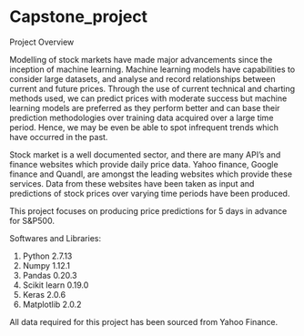 # Capstone_project
Project Overview

Modelling of stock markets have made major advancements since the inception of machine learning. Machine learning models have capabilities to consider large datasets, and analyse and record relationships between current and future prices. Through the use of current technical and charting methods used, we can predict prices with moderate success but machine learning models are preferred as they perform better and can base their prediction methodologies over training data acquired over a large time period. Hence, we may be even be able to spot infrequent trends which have occurred in the past. 

Stock market is a well documented sector, and there are many API’s and finance websites which provide daily price data. Yahoo finance, Google finance and Quandl, are amongst the leading websites which provide these services. Data from these websites have been taken as input and predictions of stock prices over varying time periods have been produced. 

This project focuses on producing price predictions for 5 days in advance for S&P500.

Softwares and Libraries:
1) Python 2.7.13
2) Numpy 1.12.1
3) Pandas 0.20.3
4) Scikit learn 0.19.0
5) Keras 2.0.6
6) Matplotlib 2.0.2

All data required for this project has been sourced from Yahoo Finance.
